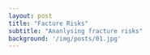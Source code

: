 ```yaml
---
layout: post
title: "Facture Risks"
subtitle: "Ananlysing fracture risks"
background: '/img/posts/01.jpg'
---
```


